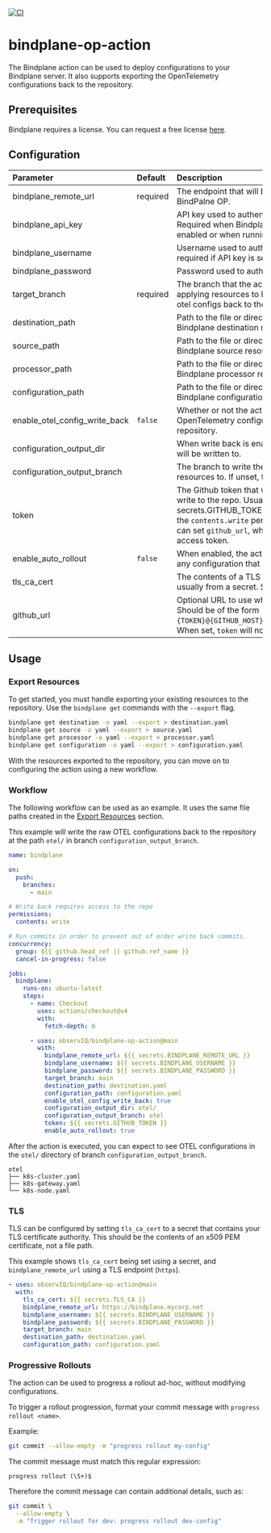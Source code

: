 [![CI](https://github.com/observIQ/bindplane-op-action/actions/workflows/ci.yml/badge.svg)](https://github.com/observIQ/bindplane-op-action/actions/workflows/ci.yml)

# bindplane-op-action

The Bindplane action can be used to deploy configurations to your Bindplane
server. It also supports exporting the OpenTelemetry configurations back to the repository.

## Prerequisites

Bindplane requires a license. You can request a free license [here](https://observiq.com/download).

## Configuration

| Parameter                     | Default  | Description                                                                                                                                                                                                                              |
| :---------------------------- | :------- | :--------------------------------------------------------------------------------------------------------------------------------------------------------------------------------------------------------------------------------------- |
| bindplane_remote_url          | required | The endpoint that will be used to connect to BindPalne OP.                                                                                                                                                                               |
| bindplane_api_key             |          | API key used to authenticate to Bindplane. Required when Bindplane multi account is enabled or when running on Bindplane Cloud                                                                                                           |
| bindplane_username            |          | Username used to authenticate to Bindplane. Not required if API key is set.                                                                                                                                                              |
| bindplane_password            |          | Password used to authenticate to Bindplane.                                                                                                                                                                                              |
| target_branch                 | required | The branch that the action will use when applying resources to bindplane or when writing otel configs back to the repo.                                                                                                                  |
| destination_path              |          | Path to the file or directory which contains the Bindplane destination resources                                                                                                                                                                      |
| source_path                   |          | Path to the file or directory which contains the Bindplane source resources                                                                                                                                                                           |
| processor_path                |          | Path to the file or directory which contains the Bindplane processor resources                                                                                                                                                                        |
| configuration_path            |          | Path to the file or directory which contains the Bindplane configuration resources                                                                                                                                                                    |
| enable_otel_config_write_back | `false`  | Whether or not the action should write the raw OpenTelemetry configurations back to the repository.                                                                                                                                      |
| configuration_output_dir      |          | When write back is enabled, this is the path that will be written to.                                                                                                                                                                    |
| configuration_output_branch   |          | The branch to write the OTEL configuration resources to. If unset, target_branch will be used.                                                                                                                                           |
| token                         |          | The Github token that will be used to read and write to the repo. Usually secrets.GITHUB_TOKEN is sufficient. Requires the `contents.write` permission. Alternatively, you can set `github_url`, which should contain your access token. |
| enable_auto_rollout           | `false`  | When enabled, the action will trigger a rollout for any configuration that has been updated.                                                                                                                                             |
| tls_ca_cert                   |          | The contents of a TLS certificate authority, usually from a secret. See the [TLS](#tls) section.                                                                                                                                         |
| github_url                    |          | Optional URL to use when cloning the repository. Should be of the form `"https://{GITHUB_ACTOR}:{TOKEN}@{GITHUB_HOST}/{GITHUB_REPOSITORY}.git`. When set, `token` will not be used.                                                      |

## Usage

### Export Resources

To get started, you must handle exporting your existing resources to the repository. Use
the `bindplane get` commands with the `--export` flag.

```bash
bindplane get destination -o yaml --export > destination.yaml
bindplane get source -o yaml --export > source.yaml
bindplane get processor -o yaml --export > processor.yaml
bindplane get configuration -o yaml --export > configuration.yaml
```

With the resources exported to the repository, you can move on to configuring the action
using a new workflow.

### Workflow

The following workflow can be used as an example. It uses the same file paths
created in the [Export Resources](#export-resources) section.

This example will write the raw OTEL configurations back to the repository at the
path `otel/` in branch `configuration_output_branch`.

```yaml
name: bindplane

on:
  push:
    branches:
      - main

# Write back requires access to the repo
permissions:
  contents: write

# Run commits in order to prevent out of order write back commits.
concurrency:
  group: ${{ github.head_ref || github.ref_name }}
  cancel-in-progress: false

jobs:
  bindplane:
    runs-on: ubuntu-latest
    steps:
      - name: Checkout
        uses: actions/checkout@v4
        with:
          fetch-depth: 0

      - uses: observIQ/bindplane-op-action@main
        with:
          bindplane_remote_url: ${{ secrets.BINDPLANE_REMOTE_URL }}
          bindplane_username: ${{ secrets.BINDPLANE_USERNAME }}
          bindplane_password: ${{ secrets.BINDPLANE_PASSWORD }}
          target_branch: main
          destination_path: destination.yaml
          configuration_path: configuration.yaml
          enable_otel_config_write_back: true
          configuration_output_dir: otel/
          configuration_output_branch: otel
          token: ${{ secrets.GITHUB_TOKEN }}
          enable_auto_rollout: true
```

After the action is executed, you can expect to see OTEL configurations
in the `otel/` directory of branch `configuration_output_branch`.

```
otel
├── k8s-cluster.yaml
├── k8s-gateway.yaml
└── k8s-node.yaml
```

### TLS

TLS can be configured by setting `tls_ca_cert` to a secret that contains
your TLS certificate authority. This should be the contents of an x509 PEM
certificate, not a file path.

This example shows `tls_ca_cert` being set using a secret, and `bindplane_remote_url`
using a TLS endpoint (`https`).

```yaml
- uses: observIQ/bindplane-op-action@main
  with:
    tls_ca_cert: ${{ secrets.TLS_CA }}
    bindplane_remote_url: https://bindplane.mycorp.net
    bindplane_username: ${{ secrets.BINDPLANE_USERNAME }}
    bindplane_password: ${{ secrets.BINDPLANE_PASSWORD }}
    target_branch: main
    destination_path: destination.yaml
    configuration_path: configuration.yaml
```

### Progressive Rollouts

The action can be used to progress a rollout ad-hoc, without modifying
configurations.

To trigger a rollout progression, format your commit message with `progress rollout <name>`.

Example:

```bash
git commit --allow-empty -m "progress rollout my-config"
```

The commit message must match this regular expression:

```
progress rollout (\S+)$
```

Therefore the commit message can contain additional details, such as:

```bash
git commit \
  --allow-empty \
  -m "Trigger rollout for dev: progress rollout dev-config"
```
